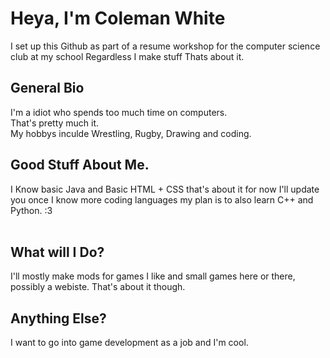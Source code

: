 <h1> Heya, I'm Coleman White </h1> 
<p> I set up this Github as part of a resume workshop for the computer science club at my school
Regardless I make stuff
Thats about it. </p> 

<h2> General Bio </h2>
I'm a idiot who spends too much time on computers. <br> That's pretty much it. <br> My hobbys inculde Wrestling, Rugby, Drawing and coding. 

<h2> Good Stuff About Me. </h2>
I Know basic Java and Basic HTML + CSS that's about it for now 
I'll update you once I know more coding languages my plan is to also learn C++ and Python.
:3
<br>
<br>
<h2> What will I Do? </h2>
I'll mostly make mods for games I like and small games here or there, possibly a webiste. That's about it though.
<br>
<h2> Anything Else? </h2>
I want to go into game development as a job and I'm cool. 
